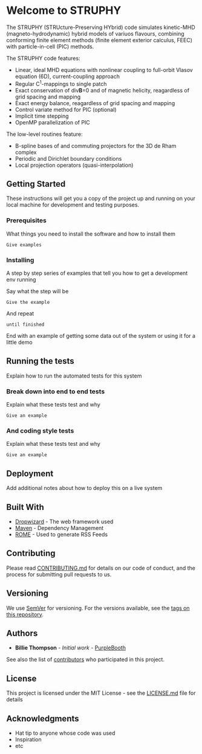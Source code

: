 # Welcome to STRUPHY 

The STRUPHY (STRUcture-Preserving HYbrid) code simulates kinetic-MHD (magneto-hydrodynamic) hybrid models of variuos flavours, combining conforming finite element methods (finite element exterior calculus, FEEC) with particle-in-cell (PIC) methods.

The STRUPHY code features:

- Linear, ideal MHD equations with nonlinear coupling to full-orbit Vlasov equation (6D), current-coupling approach
- Regular C<sup>1</sup>-mappings to single patch
- Exact conservation of div**B**=0 and of magnetic helicity, reagardless of grid spacing and mapping
- Exact energy balance, reagardless of grid spacing and mapping
- Control variate method for PIC (optional)
- Implicit time stepping
- OpenMP parallelization of PIC

The low-level routines feature:

- B-spline bases of and commuting projectors for the 3D de Rham complex
- Periodic and Dirichlet boundary conditions
- Local projection operators (quasi-interpolation)


## Getting Started

These instructions will get you a copy of the project up and running on your local machine for development and testing purposes. 

### Prerequisites

What things you need to install the software and how to install them

```
Give examples
```

### Installing

A step by step series of examples that tell you how to get a development env running

Say what the step will be

```
Give the example
```

And repeat

```
until finished
```

End with an example of getting some data out of the system or using it for a little demo

## Running the tests

Explain how to run the automated tests for this system

### Break down into end to end tests

Explain what these tests test and why

```
Give an example
```

### And coding style tests

Explain what these tests test and why

```
Give an example
```

## Deployment

Add additional notes about how to deploy this on a live system

## Built With

* [Dropwizard](http://www.dropwizard.io/1.0.2/docs/) - The web framework used
* [Maven](https://maven.apache.org/) - Dependency Management
* [ROME](https://rometools.github.io/rome/) - Used to generate RSS Feeds

## Contributing

Please read [CONTRIBUTING.md](https://gist.github.com/PurpleBooth/b24679402957c63ec426) for details on our code of conduct, and the process for submitting pull requests to us.

## Versioning

We use [SemVer](http://semver.org/) for versioning. For the versions available, see the [tags on this repository](https://github.com/your/project/tags). 

## Authors

* **Billie Thompson** - *Initial work* - [PurpleBooth](https://github.com/PurpleBooth)

See also the list of [contributors](https://github.com/your/project/contributors) who participated in this project.

## License

This project is licensed under the MIT License - see the [LICENSE.md](LICENSE.md) file for details

## Acknowledgments

* Hat tip to anyone whose code was used
* Inspiration
* etc

